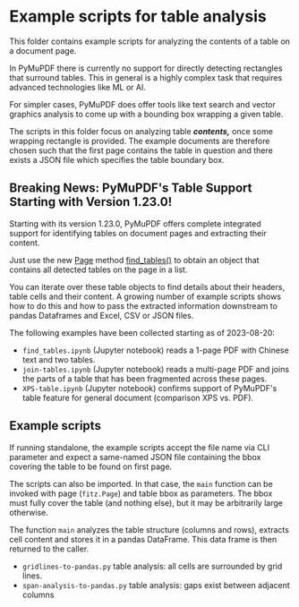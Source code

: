 # Example scripts for table analysis

This folder contains example scripts for analyzing the contents of a table on a document page.

In PyMuPDF there is currently no support for directly detecting rectangles that surround tables. This in general is a highly complex task that requires advanced technologies like ML or AI.

For simpler cases, PyMuPDF does offer tools like text search and vector graphics analysis to come up with a bounding box wrapping a given table.

The scripts in this folder focus on analyzing table **_contents,_** once some wrapping rectangle is provided. The example documents are therefore chosen such that the first page contains the table in question and there exists a JSON file which specifies the table boundary box.

## Breaking News: PyMuPDF's Table Support Starting with Version 1.23.0!
Starting with its version 1.23.0, PyMuPDF offers complete integrated support for identifying tables on document pages and extracting their content.

Just use the new [Page](https://pymupdf.readthedocs.io/en/latest/page.html) method [find_tables()]((https://pymupdf.readthedocs.io/en/latest/page.html#Page.find_tables)) to obtain an object that contains all detected tables on the page in a list.

You can iterate over these table objects to find details about their headers, table cells and their content. A growing number of example scripts shows how to do this and how to pass the extracted information downstream to pandas Dataframes and Excel, CSV or JSON files.

The following examples have been collected starting as of 2023-08-20:

* `find_tables.ipynb` (Jupyter notebook) reads a 1-page PDF with Chinese text and two tables.
* `join-tables.ipynb` (Jupyter notebook) reads a multi-page PDF and joins the parts of a table that has been fragmented across these pages.
* `XPS-table.ipynb` (Jupyter notebook) confirms support of PyMuPDF's table feature for general document (comparison XPS vs. PDF).

## Example scripts
If running standalone, the example scripts accept the file name via CLI parameter and expect a same-named JSON file containing the bbox covering the table to be found on first page.

The scripts can also be imported. In that case, the `main` function can be invoked with page (`fitz.Page`) and table bbox as parameters. The bbox must fully cover the table (and nothing else), but it may be arbitrarily large otherwise.

The function `main` analyzes the table structure (columns and rows), extracts cell content and stores it in a pandas DataFrame. This data frame is then returned to the caller.

* `gridlines-to-pandas.py` table analysis: all cells are surrounded by grid lines.
* `span-analysis-to-pandas.py` table analysis: gaps exist between adjacent columns 
